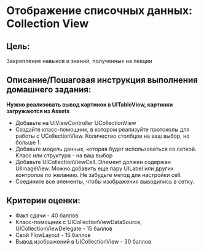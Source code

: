 # Отображение списочных данных: Collection View

## Цель:

Закрепление навыков и знаний, полученных на лекции

## Описание/Пошаговая инструкция выполнения домашнего задания:

**Нужно реализовать вывод картинок в UITableView, картинки загружаются из Assets**

- Добавьте на UIViewController UCollectionView
- Создайте класс-помощник, в котором реализуйте протоколы для работы с UCollectionView. Количество столбцов на ваш выбор, но больше 1.
- Добавьте модель данных, которая будет использоваться со сеткой. Класс или структура - на ваш выбор
- Добавьте UICollectionViewCell. Элемент должен содержан UIImageView. Можно добавить еще пару UILabel или других контролов по желанию. Не забудьте метод для настройки cell.
- Соедините все элементы, чтобы изображения выводились в сетку.

## Критерии оценки:

* Факт сдачи - 40 баллов
* Класс-помощник с UICollectionViewDataSource, UICollectionViewDelegate - 15 баллов
* Свой FlowLayout - 15 баллов
* Вывод изображений в UICollectionView - 30 баллов
